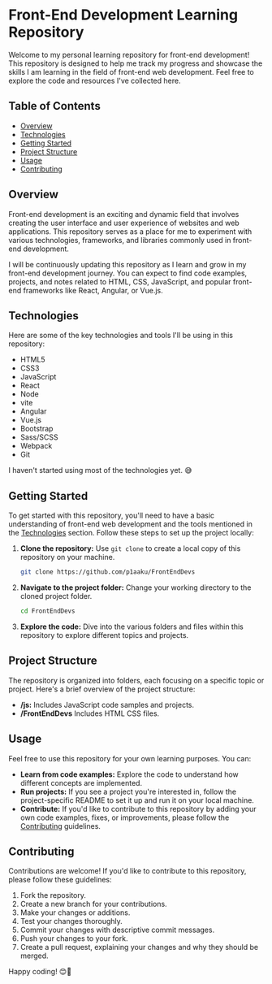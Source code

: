# Front-End Development Learning Repository

Welcome to my personal learning repository for front-end development! This repository is designed to help me track my progress and showcase the skills I am learning in the field of front-end web development. Feel free to explore the code and resources I've collected here.

## Table of Contents

- [Overview](#overview)
- [Technologies](#technologies)
- [Getting Started](#getting-started)
- [Project Structure](#project-structure)
- [Usage](#usage)
- [Contributing](#contributing)

## Overview

Front-end development is an exciting and dynamic field that involves creating the user interface and user experience of websites and web applications. This repository serves as a place for me to experiment with various technologies, frameworks, and libraries commonly used in front-end development.

I will be continuously updating this repository as I learn and grow in my front-end development journey. You can expect to find code examples, projects, and notes related to HTML, CSS, JavaScript, and popular front-end frameworks like React, Angular, or Vue.js.

## Technologies

Here are some of the key technologies and tools I'll be using in this repository:

- HTML5
- CSS3
- JavaScript
- React
- Node
- vite
- Angular
- Vue.js
- Bootstrap
- Sass/SCSS
- Webpack
- Git

I haven't started using most of the technologies yet. 😅

## Getting Started

To get started with this repository, you'll need to have a basic understanding of front-end web development and the tools mentioned in the [Technologies](#technologies) section. Follow these steps to set up the project locally:

1. **Clone the repository:** Use `git clone` to create a local copy of this repository on your machine.

   ```bash
   git clone https://github.com/p1aaku/FrontEndDevs
   ```

2. **Navigate to the project folder:** Change your working directory to the cloned project folder.

   ```bash
   cd FrontEndDevs
   ```

3. **Explore the code:** Dive into the various folders and files within this repository to explore different topics and projects.

## Project Structure

The repository is organized into folders, each focusing on a specific topic or project. Here's a brief overview of the project structure:

- **/js:** Includes JavaScript code samples and projects.
- **/FrontEndDevs** Includes HTML CSS files.

## Usage

Feel free to use this repository for your own learning purposes. You can:

- **Learn from code examples:** Explore the code to understand how different concepts are implemented.
- **Run projects:** If you see a project you're interested in, follow the project-specific README to set it up and run it on your local machine.
- **Contribute:** If you'd like to contribute to this repository by adding your own code examples, fixes, or improvements, please follow the [Contributing](#contributing) guidelines.

## Contributing

Contributions are welcome! If you'd like to contribute to this repository, please follow these guidelines:

1. Fork the repository.
2. Create a new branch for your contributions.
3. Make your changes or additions.
4. Test your changes thoroughly.
5. Commit your changes with descriptive commit messages.
6. Push your changes to your fork.
7. Create a pull request, explaining your changes and why they should be merged.


Happy coding! 😊🚀
